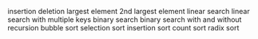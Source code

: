 insertion
deletion
largest element
2nd largest element
linear search
linear search with multiple keys
binary search
binary search with and without recursion
bubble sort
selection sort
insertion sort
count sort
radix sort
